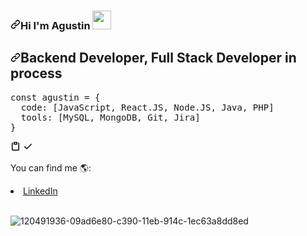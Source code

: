 <h3><a id="user-content-hi-im-agustin-" class="anchor" aria-hidden="true" href="#hi-im-agustin-"><svg class="octicon octicon-link" viewBox="0 0 16 16" version="1.1" width="16" height="16" aria-hidden="true"><path fill-rule="evenodd" d="M7.775 3.275a.75.75 0 001.06 1.06l1.25-1.25a2 2 0 112.83 2.83l-2.5 2.5a2 2 0 01-2.83 0 .75.75 0 00-1.06 1.06 3.5 3.5 0 004.95 0l2.5-2.5a3.5 3.5 0 00-4.95-4.95l-1.25 1.25zm-4.69 9.64a2 2 0 010-2.83l2.5-2.5a2 2 0 012.83 0 .75.75 0 001.06-1.06 3.5 3.5 0 00-4.95 0l-2.5 2.5a3.5 3.5 0 004.95 4.95l1.25-1.25a.75.75 0 00-1.06-1.06l-1.25 1.25a2 2 0 01-2.83 0z"></path></svg></a>Hi I'm Agustin <g-emoji class="g-emoji" alias="wave" fallback-src="https://github.githubassets.com/images/icons/emoji/unicode/1f44b.png"><img src="https://raw.githubusercontent.com/aemmadi/aemmadi/master/wave.gif" width="30px" style="max-width:100%;"></h3>
 
<h2><a id="user-content-backend-developer-full-stack-developer-in-process" class="anchor" aria-hidden="true" href="#backend-developer-full-stack-developer-in-process"><svg class="octicon octicon-link" viewBox="0 0 16 16" version="1.1" width="16" height="16" aria-hidden="true"><path fill-rule="evenodd" d="M7.775 3.275a.75.75 0 001.06 1.06l1.25-1.25a2 2 0 112.83 2.83l-2.5 2.5a2 2 0 01-2.83 0 .75.75 0 00-1.06 1.06 3.5 3.5 0 004.95 0l2.5-2.5a3.5 3.5 0 00-4.95-4.95l-1.25 1.25zm-4.69 9.64a2 2 0 010-2.83l2.5-2.5a2 2 0 012.83 0 .75.75 0 001.06-1.06 3.5 3.5 0 00-4.95 0l-2.5 2.5a3.5 3.5 0 004.95 4.95l1.25-1.25a.75.75 0 00-1.06-1.06l-1.25 1.25a2 2 0 01-2.83 0z"></path></svg></a>Backend Developer, Full Stack Developer in process</h2>
 

<div class="highlight highlight-source-js position-relative"><pre><span class="pl-k">const</span> <span class="pl-s1">agustin</span> <span class="pl-c1">=</span> <span class="pl-kos">{</span>
  <span class="pl-c1">code</span>: <span class="pl-kos">[</span><span class="pl-v">JavaScript</span><span class="pl-kos">,</span> <span class="pl-c1">React.JS</span><span class="pl-kos">,</span> <span class="pl-c1">Node.JS</span><span class="pl-kos">,</span> <span class="pl-c1">Java</span><span class="pl-kos"></span><span class="pl-kos">,</span> <span class="pl-c1">PHP</span><span class="pl-kos">]</span><span class="pl-kos"></span>
  <span class="pl-c1">tools</span>: <span class="pl-kos">[</span><span class="pl-v">MySQL</span><span class="pl-kos">,</span> <span class="pl-v">MongoDB</span><span class="pl-kos">,</span> <span class="pl-v">Git</span><span class="pl-kos">,</span> <span class="pl-v">Jira</span><span class="pl-kos">]</span><span class="pl-kos"></span>
<span class="pl-kos">}</span></pre><div class="zeroclipboard-container position-absolute right-0 top-0">
    <clipboard-copy aria-label="Copy" class="ClipboardButton btn js-clipboard-copy m-2 p-0 tooltipped-no-delay" data-copy-feedback="Copied!" data-tooltip-direction="w" value="const agustin = {
  code: [PHP, Java, C++],
  tools: [MySQL, Git, Jira, Symfony, Git]
}
" tabindex="0" role="button">
      <svg aria-hidden="true" viewBox="0 0 16 16" version="1.1" data-view-component="true" height="16" width="16" class="octicon octicon-clippy js-clipboard-clippy-icon m-2">
    <path fill-rule="evenodd" d="M5.75 1a.75.75 0 00-.75.75v3c0 .414.336.75.75.75h4.5a.75.75 0 00.75-.75v-3a.75.75 0 00-.75-.75h-4.5zm.75 3V2.5h3V4h-3zm-2.874-.467a.75.75 0 00-.752-1.298A1.75 1.75 0 002 3.75v9.5c0 .966.784 1.75 1.75 1.75h8.5A1.75 1.75 0 0014 13.25v-9.5a1.75 1.75 0 00-.874-1.515.75.75 0 10-.752 1.298.25.25 0 01.126.217v9.5a.25.25 0 01-.25.25h-8.5a.25.25 0 01-.25-.25v-9.5a.25.25 0 01.126-.217z"></path>
</svg>
      <svg aria-hidden="true" viewBox="0 0 16 16" version="1.1" data-view-component="true" height="16" width="16" class="octicon octicon-check js-clipboard-check-icon color-text-success m-2 d-none">
    <path fill-rule="evenodd" d="M13.78 4.22a.75.75 0 010 1.06l-7.25 7.25a.75.75 0 01-1.06 0L2.22 9.28a.75.75 0 011.06-1.06L6 10.94l6.72-6.72a.75.75 0 011.06 0z"></path>
</svg>
    </clipboard-copy>
  </div></div>

You can find me 🌎:
<li><a href="https://www.linkedin.com/in/agustin-fourcade/" rel="nofollow">LinkedIn</a></li>
&ensp;

![120491936-09ad6e80-c390-11eb-914c-1ec63a8dd8ed](https://user-images.githubusercontent.com/63798184/122409751-c5a69600-cf59-11eb-89b8-85f0062cb1c6.png)
